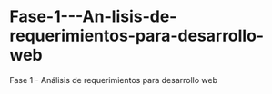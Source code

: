# Fase-1---An-lisis-de-requerimientos-para-desarrollo-web
Fase 1 - Análisis de requerimientos para desarrollo web
